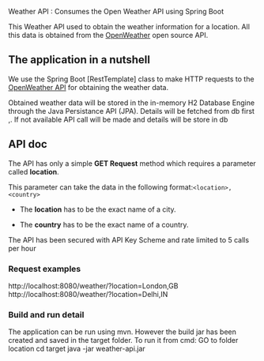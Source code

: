 
Weather API : Consumes the Open Weather API using Spring Boot

This Weather API used to obtain the weather information for a location.
All this data is obtained from the [OpenWeather](https://openweathermap.org/api) open source API.

## The application in a nutshell
We use the Spring Boot [RestTemplate] class to make HTTP requests to the [OpenWeather API](https://openweathermap.org/api) for obtaining the weather data. 

Obtained weather data will be stored in the in-memory H2 Database Engine through the Java Persistance API (JPA).
Details will be fetched from db first ,. If not available API call will be made and details will be store in db

## API doc
The API has only a simple **GET Request** method which requires a parameter called **location**.

This parameter can take the data in the following format:`<location>,<country>`

* The **location** has to be the exact name of a city. 

* The **country** has to be the exact name of a country.

The API has been secured with API Key Scheme and rate limited to 5 calls per hour

### Request examples
http://localhost:8080/weather/?location=London,GB
http://localhost:8080/weather/?location=Delhi,IN

### Build and run detail
The application can be run using mvn. However the build jar has been created and saved in the target folder. 
To run it from cmd: GO to folder location
cd target 
java -jar weather-api.jar 
